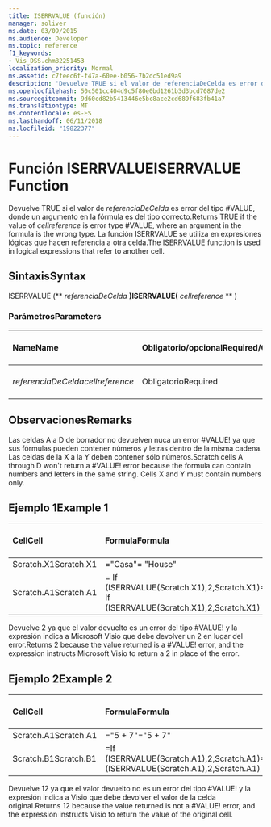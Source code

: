 ```yaml
---
title: ISERRVALUE (función)
manager: soliver
ms.date: 03/09/2015
ms.audience: Developer
ms.topic: reference
f1_keywords:
- Vis_DSS.chm82251453
localization_priority: Normal
ms.assetid: c7feec6f-f47a-60ee-b056-7b2dc51ed9a9
description: 'Devuelve TRUE si el valor de referenciaDeCelda es error del tipo #VALUE, donde un argumento en la fórmula es del tipo correcto. La función ISERRVALUE se utiliza en expresiones lógicas que hacen referencia a otra celda.'
ms.openlocfilehash: 50c501cc404d9c5f80e0bd1261b3d3bcd7087de2
ms.sourcegitcommit: 9d60cd82b5413446e5bc8ace2cd689f683fb41a7
ms.translationtype: MT
ms.contentlocale: es-ES
ms.lasthandoff: 06/11/2018
ms.locfileid: "19822377"
---
```

# <a name="iserrvalue-function"></a><span data-ttu-id="5e7f0-104">Función ISERRVALUE</span><span class="sxs-lookup"><span data-stu-id="5e7f0-104">ISERRVALUE Function</span></span>

<span data-ttu-id="5e7f0-105">Devuelve TRUE si el valor de _referenciaDeCelda_ es error del tipo #VALUE, donde un argumento en la fórmula es del tipo correcto.</span><span class="sxs-lookup"><span data-stu-id="5e7f0-105">Returns TRUE if the value of  _cellreference_ is error type #VALUE, where an argument in the formula is the wrong type.</span></span> <span data-ttu-id="5e7f0-106">La función ISERRVALUE se utiliza en expresiones lógicas que hacen referencia a otra celda.</span><span class="sxs-lookup"><span data-stu-id="5e7f0-106">The ISERRVALUE function is used in logical expressions that refer to another cell.</span></span> 
  
## <a name="syntax"></a><span data-ttu-id="5e7f0-107">Sintaxis</span><span class="sxs-lookup"><span data-stu-id="5e7f0-107">Syntax</span></span>

<span data-ttu-id="5e7f0-108">ISERRVALUE (** *referenciaDeCelda* **)</span><span class="sxs-lookup"><span data-stu-id="5e7f0-108">ISERRVALUE(** *cellreference* ** )</span></span> 
  
### <a name="parameters"></a><span data-ttu-id="5e7f0-109">Parámetros</span><span class="sxs-lookup"><span data-stu-id="5e7f0-109">Parameters</span></span>

|<span data-ttu-id="5e7f0-110">**Name**</span><span class="sxs-lookup"><span data-stu-id="5e7f0-110">**Name**</span></span>|<span data-ttu-id="5e7f0-111">**Obligatorio/opcional**</span><span class="sxs-lookup"><span data-stu-id="5e7f0-111">**Required/Optional**</span></span>|<span data-ttu-id="5e7f0-112">**Tipo de datos**</span><span class="sxs-lookup"><span data-stu-id="5e7f0-112">**Data Type**</span></span>|<span data-ttu-id="5e7f0-113">**Descripción**</span><span class="sxs-lookup"><span data-stu-id="5e7f0-113">**Description**</span></span>|
|:-----|:-----|:-----|:-----|
| <span data-ttu-id="5e7f0-114">_referenciaDeCelda_</span><span class="sxs-lookup"><span data-stu-id="5e7f0-114">_cellreference_</span></span> <br/> |<span data-ttu-id="5e7f0-115">Obligatorio</span><span class="sxs-lookup"><span data-stu-id="5e7f0-115">Required</span></span>  <br/> |<span data-ttu-id="5e7f0-116">**String**</span><span class="sxs-lookup"><span data-stu-id="5e7f0-116">**String**</span></span> <br/> |<span data-ttu-id="5e7f0-117">Referencia a una celda.</span><span class="sxs-lookup"><span data-stu-id="5e7f0-117">Reference to a cell.</span></span>  <br/> |
   
## <a name="remarks"></a><span data-ttu-id="5e7f0-118">Observaciones</span><span class="sxs-lookup"><span data-stu-id="5e7f0-118">Remarks</span></span>

<span data-ttu-id="5e7f0-p103">Las celdas A a D de borrador no devuelven nuca un error #VALUE! ya que sus fórmulas pueden contener números y letras dentro de la misma cadena. Las celdas de la X a la Y deben contener sólo números.</span><span class="sxs-lookup"><span data-stu-id="5e7f0-p103">Scratch cells A through D won't return a #VALUE! error because the formula can contain numbers and letters in the same string. Cells X and Y must contain numbers only.</span></span> 
  
## <a name="example-1"></a><span data-ttu-id="5e7f0-122">Ejemplo 1</span><span class="sxs-lookup"><span data-stu-id="5e7f0-122">Example 1</span></span>

|<span data-ttu-id="5e7f0-123">**Cell**</span><span class="sxs-lookup"><span data-stu-id="5e7f0-123">**Cell**</span></span>|<span data-ttu-id="5e7f0-124">**Formula**</span><span class="sxs-lookup"><span data-stu-id="5e7f0-124">**Formula**</span></span>|<span data-ttu-id="5e7f0-125">**Valor devuelto**</span><span class="sxs-lookup"><span data-stu-id="5e7f0-125">**Value returned**</span></span>|
|:-----|:-----|:-----|
|<span data-ttu-id="5e7f0-126">Scratch.X1</span><span class="sxs-lookup"><span data-stu-id="5e7f0-126">Scratch.X1</span></span>  <br/> |<span data-ttu-id="5e7f0-127">="Casa"</span><span class="sxs-lookup"><span data-stu-id="5e7f0-127">= "House"</span></span>  <br/> |<span data-ttu-id="5e7f0-128">#VALUE!</span><span class="sxs-lookup"><span data-stu-id="5e7f0-128">#VALUE!</span></span>  <br/> |
|<span data-ttu-id="5e7f0-129">Scratch.A1</span><span class="sxs-lookup"><span data-stu-id="5e7f0-129">Scratch.A1</span></span>  <br/> |<span data-ttu-id="5e7f0-130">= If (ISERRVALUE(Scratch.X1),2,Scratch.X1)</span><span class="sxs-lookup"><span data-stu-id="5e7f0-130">= If (ISERRVALUE(Scratch.X1),2,Scratch.X1)</span></span>  <br/> |<span data-ttu-id="5e7f0-131">2</span><span class="sxs-lookup"><span data-stu-id="5e7f0-131">2</span></span>  <br/> |
   
<span data-ttu-id="5e7f0-p104">Devuelve 2 ya que el valor devuelto es un error del tipo #VALUE! y la expresión indica a Microsoft Visio que debe devolver un 2 en lugar del error.</span><span class="sxs-lookup"><span data-stu-id="5e7f0-p104">Returns 2 because the value returned is a #VALUE! error, and the expression instructs Microsoft Visio to return a 2 in place of the error.</span></span>
  
## <a name="example-2"></a><span data-ttu-id="5e7f0-134">Ejemplo 2</span><span class="sxs-lookup"><span data-stu-id="5e7f0-134">Example 2</span></span>

|<span data-ttu-id="5e7f0-135">**Cell**</span><span class="sxs-lookup"><span data-stu-id="5e7f0-135">**Cell**</span></span>|<span data-ttu-id="5e7f0-136">**Formula**</span><span class="sxs-lookup"><span data-stu-id="5e7f0-136">**Formula**</span></span>|<span data-ttu-id="5e7f0-137">**Valor devuelto**</span><span class="sxs-lookup"><span data-stu-id="5e7f0-137">**Value returned**</span></span>|
|:-----|:-----|:-----|
|<span data-ttu-id="5e7f0-138">Scratch.A1</span><span class="sxs-lookup"><span data-stu-id="5e7f0-138">Scratch.A1</span></span>  <br/> |<span data-ttu-id="5e7f0-139">="5 + 7"</span><span class="sxs-lookup"><span data-stu-id="5e7f0-139">="5 + 7"</span></span>  <br/> |<span data-ttu-id="5e7f0-140">5 + 7</span><span class="sxs-lookup"><span data-stu-id="5e7f0-140">5 + 7</span></span>  <br/> |
|<span data-ttu-id="5e7f0-141">Scratch.B1</span><span class="sxs-lookup"><span data-stu-id="5e7f0-141">Scratch.B1</span></span>  <br/> |<span data-ttu-id="5e7f0-142">=If (ISERRVALUE(Scratch.A1),2,Scratch.A1)</span><span class="sxs-lookup"><span data-stu-id="5e7f0-142">=If (ISERRVALUE(Scratch.A1),2,Scratch.A1)</span></span>  <br/> |<span data-ttu-id="5e7f0-143">5 + 7</span><span class="sxs-lookup"><span data-stu-id="5e7f0-143">5 + 7</span></span>  <br/> |
   
<span data-ttu-id="5e7f0-p105">Devuelve 12 ya que el valor devuelto no es un error del tipo #VALUE! y la expresión indica a Visio que debe devolver el valor de la celda original.</span><span class="sxs-lookup"><span data-stu-id="5e7f0-p105">Returns 12 because the value returned is not a #VALUE! error, and the expression instructs Visio to return the value of the original cell.</span></span>
  

